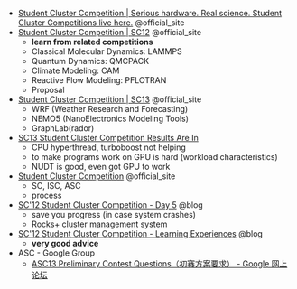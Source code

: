 *   [Student Cluster Competition | Serious hardware. Real science. Student Cluster Competitions live here.](http://www.studentclustercomp.com/) @official_site
*   [Student Cluster Competition | SC12](http://sc12.supercomputing.org/content/student-cluster-competition) @official_site
    *   <strong>learn from related competitions</strong>
    *   Classical Molecular Dynamics: LAMMPS
    *   Quantum Dynamics: QMCPACK
    *   Climate Modeling: CAM
    *   Reactive Flow Modeling: PFLOTRAN
    *   Proposal
*   [Student Cluster Competition | SC13](http://sc13.supercomputing.org/content/student-cluster-competition) @official_site
    *   WRF (Weather Research and Forecasting)
    *   NEMO5 (NanoElectronics Modeling Tools)
    *   GraphLab(rador)
* [SC13 Student Cluster Competition Results Are In](http://www.hpcwire.com/2013/11/25/sc13-student-cluster-competition-results/)
  * CPU hyperthread, turboboost not helping
  * to make programs work on GPU is hard (workload characteristics)
  * NUDT is good, even got GPU to work
* [Student Cluster Competition](http://www.studentclustercomp.com/history/) @official_site
  * SC, ISC, ASC
  * process
*   [SC'12 Student Cluster Competition - Day 5](http://www.shanetarleton.com/sc12-student-cluster-competition-day-5/) @blog
    *   save you progress (in case system crashes)
    *   Rocks+ cluster management system
*   [SC'12 Student Cluster Competition - Learning Experiences](http://www.shanetarleton.com/sc12-student-cluster-competition-learning-experiences/) @blog
    *   <strong>very good advice</strong>
* ASC - Google Group
  * [ASC13 Preliminary Contest Questions（初赛方案要求） - Google 网上论坛](https://groups.google.com/forum/?hl=zh-CN#!topic/asc13/q_s1_s7ZKKI)